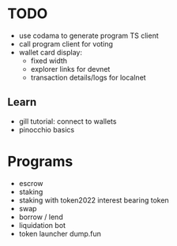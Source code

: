 # TODO

- use codama to generate program TS client
- call program  client for voting
- wallet card display: 
    - fixed width
    - explorer links for devnet
    - transaction details/logs for localnet

## Learn

- gill tutorial: connect to wallets
- pinocchio basics


# Programs

- escrow
- staking
- staking with token2022 interest bearing token
- swap
- borrow / lend
- liquidation bot
- token launcher dump.fun